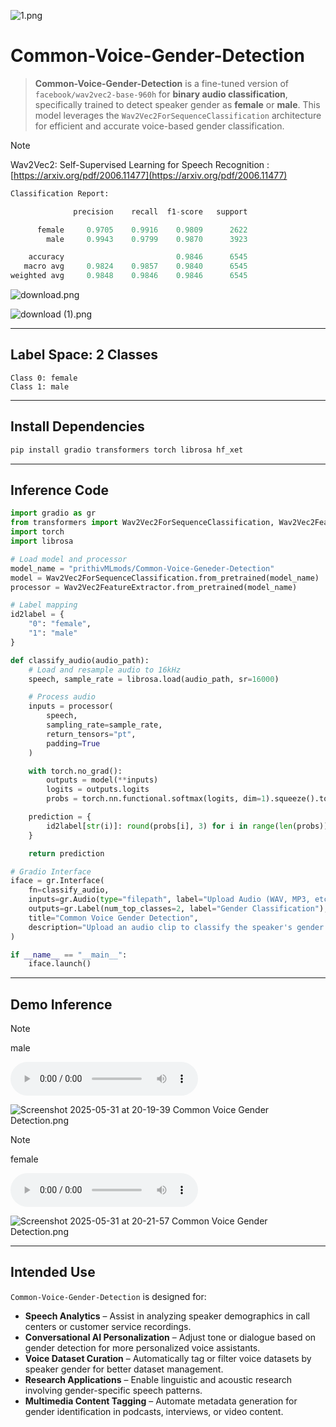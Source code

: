 ![1.png](https://cdn-uploads.huggingface.co/production/uploads/65bb837dbfb878f46c77de4c/C-lq4SZvqsDgoppDfY4oh.png)

# Common-Voice-Gender-Detection

> **Common-Voice-Gender-Detection** is a fine-tuned version of `facebook/wav2vec2-base-960h` for **binary audio classification**, specifically trained to detect speaker gender as **female** or **male**. This model leverages the `Wav2Vec2ForSequenceClassification` architecture for efficient and accurate voice-based gender classification.

> [!note]
Wav2Vec2: Self-Supervised Learning for Speech Recognition : [https://arxiv.org/pdf/2006.11477](https://arxiv.org/pdf/2006.11477)

```py
Classification Report:

              precision    recall  f1-score   support

      female     0.9705    0.9916    0.9809      2622
        male     0.9943    0.9799    0.9870      3923

    accuracy                         0.9846      6545
   macro avg     0.9824    0.9857    0.9840      6545
weighted avg     0.9848    0.9846    0.9846      6545
```

![download.png](https://cdn-uploads.huggingface.co/production/uploads/65bb837dbfb878f46c77de4c/pBnrVbG8uyZYq6Nb4GOuG.png)

![download (1).png](https://cdn-uploads.huggingface.co/production/uploads/65bb837dbfb878f46c77de4c/QtZdfaXE-W-C4QDZUWuVC.png)

---

## Label Space: 2 Classes

```
Class 0: female  
Class 1: male
```

---

## Install Dependencies

```bash
pip install gradio transformers torch librosa hf_xet
```

---

## Inference Code

```python
import gradio as gr
from transformers import Wav2Vec2ForSequenceClassification, Wav2Vec2FeatureExtractor
import torch
import librosa

# Load model and processor
model_name = "prithivMLmods/Common-Voice-Geneder-Detection"
model = Wav2Vec2ForSequenceClassification.from_pretrained(model_name)
processor = Wav2Vec2FeatureExtractor.from_pretrained(model_name)

# Label mapping
id2label = {
    "0": "female",
    "1": "male"
}

def classify_audio(audio_path):
    # Load and resample audio to 16kHz
    speech, sample_rate = librosa.load(audio_path, sr=16000)

    # Process audio
    inputs = processor(
        speech,
        sampling_rate=sample_rate,
        return_tensors="pt",
        padding=True
    )

    with torch.no_grad():
        outputs = model(**inputs)
        logits = outputs.logits
        probs = torch.nn.functional.softmax(logits, dim=1).squeeze().tolist()

    prediction = {
        id2label[str(i)]: round(probs[i], 3) for i in range(len(probs))
    }

    return prediction

# Gradio Interface
iface = gr.Interface(
    fn=classify_audio,
    inputs=gr.Audio(type="filepath", label="Upload Audio (WAV, MP3, etc.)"),
    outputs=gr.Label(num_top_classes=2, label="Gender Classification"),
    title="Common Voice Gender Detection",
    description="Upload an audio clip to classify the speaker's gender as female or male."
)

if __name__ == "__main__":
    iface.launch()
```

---

## Demo Inference

> [!note]
male

<audio controls src="https://cdn-uploads.huggingface.co/production/uploads/65bb837dbfb878f46c77de4c/7woMf3_bgX_D99-1Uy3jH.mpga"></audio>

![Screenshot 2025-05-31 at 20-19-39 Common Voice Gender Detection.png](https://cdn-uploads.huggingface.co/production/uploads/65bb837dbfb878f46c77de4c/h1LqWmWbyi3ao2yvSWQSI.png)


> [!note]
female

<audio controls src="https://cdn-uploads.huggingface.co/production/uploads/65bb837dbfb878f46c77de4c/0d2rDf_DT-gjRWBwiPbm_.mpga"></audio>

![Screenshot 2025-05-31 at 20-21-57 Common Voice Gender Detection.png](https://cdn-uploads.huggingface.co/production/uploads/65bb837dbfb878f46c77de4c/TTAKrOOZ2sCS846wZWani.png)

--- 

## Intended Use

`Common-Voice-Gender-Detection` is designed for:

* **Speech Analytics** – Assist in analyzing speaker demographics in call centers or customer service recordings.
* **Conversational AI Personalization** – Adjust tone or dialogue based on gender detection for more personalized voice assistants.
* **Voice Dataset Curation** – Automatically tag or filter voice datasets by speaker gender for better dataset management.
* **Research Applications** – Enable linguistic and acoustic research involving gender-specific speech patterns.
* **Multimedia Content Tagging** – Automate metadata generation for gender identification in podcasts, interviews, or video content. 
